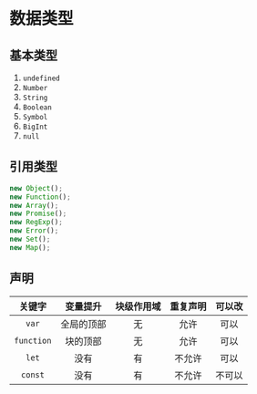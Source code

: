 # 数据类型

## 基本类型

1. `undefined`
2. `Number`
3. `String`
4. `Boolean`
5. `Symbol`
6. `BigInt`
7. `null`

## 引用类型

```js
new Object();
new Function();
new Array();
new Promise();
new RegExp();
new Error();
new Set();
new Map();
```

## 声明

|   关键字   |  变量提升  | 块级作用域 | 重复声明 | 可以改 |
| :--------: | :--------: | :--------: | :------: | :----: |
|   `var`    | 全局的顶部 |     无     |   允许   |  可以  |
| `function` |  块的顶部  |     无     |   允许   |  可以  |
|   `let`    |    没有    |     有     |  不允许  |  可以  |
|  `const`   |    没有    |     有     |  不允许  | 不可以 |
